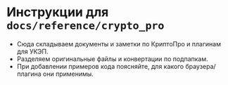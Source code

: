 # Инструкции для `docs/reference/crypto_pro`

- Сюда складываем документы и заметки по КриптоПро и плагинам для УКЭП.
- Разделяем оригинальные файлы и конвертации по подпапкам.
- При добавлении примеров кода поясняйте, для какого браузера/плагина они применимы.
